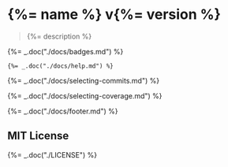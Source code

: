 # {%= name %} v{%= version %}

> {%= description %}

{%= _.doc("./docs/badges.md") %}

```
{%= _.doc("./docs/help.md") %}
```

{%= _.doc("./docs/selecting-commits.md") %}

{%= _.doc("./docs/selecting-coverage.md") %}

{%= _.doc("./docs/footer.md") %}

## MIT License

{%= _.doc("./LICENSE") %}
